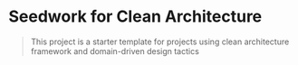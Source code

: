 # Seedwork for Clean Architecture
> This project is a starter template for projects using clean architecture framework and domain-driven design tactics
